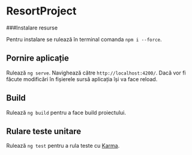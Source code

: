 # ResortProject

###Instalare resurse

Pentru instalare se rulează în terminal comanda `npm i --force`.

## Pornire aplicație

Rulează `ng serve`. Navighează către `http://localhost:4200/`. Dacă vor fi făcute modificări în fișierele sursă aplicația își va face reload.

## Build

Rulează `ng build` pentru a face build proiectului.

## Rulare teste unitare

Rulează `ng test` pentru a rula teste cu [Karma](https://karma-runner.github.io).

